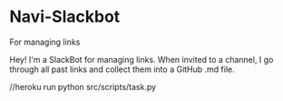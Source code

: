 # Navi-Slackbot
For managing links

Hey! I'm a SlackBot for managing links. When invited to a channel, I go through all past links and collect them into a GitHub .md file. 

//heroku run python src/scripts/task.py
